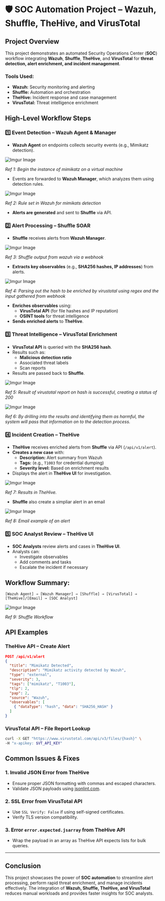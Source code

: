 # 🛡️ SOC Automation Project – Wazuh, Shuffle, TheHive, and VirusTotal

## Project Overview
This project demonstrates an automated Security Operations Center (**SOC**) workflow integrating **Wazuh**, **Shuffle**, **TheHive**, and **VirusTotal** for **threat detection, alert enrichment, and incident management**.

### **Tools Used:**
- **Wazuh:** Security monitoring and alerting
- **Shuffle:** Automation and orchestration
- **TheHive:** Incident response and case management
- **VirusTotal:** Threat intelligence enrichment

## High-Level Workflow Steps
### 1️⃣ **Event Detection – Wazuh Agent & Manager**
- **Wazuh Agent** on endpoints collects security events (e.g., Mimikatz detection).
  
<img src="https://imgur.com/OEtBgAw.png" alt="Imgur Image" />

*Ref 1: Begin the instance of mimikatz on a virtual machine*

- Events are forwarded to **Wazuh Manager**, which analyzes them using detection rules.

<img src="https://imgur.com/PZarXhJ.png" alt="Imgur Image" />

*Ref 2: Rule set in Wazuh for mimikats detection*

- **Alerts are generated** and sent to **Shuffle** via API.

### 2️⃣ **Alert Processing – Shuffle SOAR**
- **Shuffle** receives alerts from **Wazuh Manager**.

<img src="https://imgur.com/iMeLDso.png" alt="Imgur Image" />

*Ref 3: Shuffle output from wazuh via a webhook*

- **Extracts key observables** (e.g., **SHA256 hashes, IP addresses**) from alerts.

<img src="https://imgur.com/dTlRhJp.png" alt="Imgur Image" />

*Ref 4: Parsing out the hash to be enriched by virustotal using regex and the input gathered from webhook*

- **Enriches observables** using:
  - **VirusTotal API** (for file hashes and IP reputation)
  - **OSINT tools** for threat intelligence
- **Sends enriched alerts** to **TheHive**.

### 3️⃣ **Threat Intelligence – VirusTotal Enrichment**
- **VirusTotal API** is queried with the **SHA256 hash**.
- Results such as:
  - **Malicious detection ratio**
  - Associated threat labels
  - Scan reports
- Results are passed back to **Shuffle**.

<img src="https://imgur.com/FN6Lx0H.png" alt="Imgur Image" />

*Ref 5: Result of virustotal report on hash is successful, creating a status of 200*

<img src="https://imgur.com/R0uurjW.png" alt="Imgur Image" />

*Ref 6: By drilling into the results and identifying them as harmful, the system will pass that information on to the detection process.*

### 4️⃣ **Incident Creation – TheHive**
- **TheHive** receives enriched alerts from **Shuffle** via API (`/api/v1/alert`).
- **Creates a new case** with:
  - **Description:** Alert summary from Wazuh
  - **Tags:** (e.g., `T1003` for credential dumping)
  - **Severity level:** Based on enrichment results
- Displays the alert in **TheHive UI** for investigation.

<img src="https://imgur.com/i7sW0XF.png" alt="Imgur Image" />

*Ref 7: Results in TheHive.*

- **Shuffle** also create a simpliar alert in an email

<img src="https://imgur.com/8OZzl5U.png" alt="Imgur Image" />

*Ref 8: Email example of an alert*

### 5️⃣ **SOC Analyst Review – TheHive UI**
- **SOC Analysts** review alerts and cases in **TheHive UI**.
- Analysts can:
  - Investigate observables
  - Add comments and tasks
  - Escalate the incident if necessary

## Workflow Summary:
```
[Wazuh Agent] → [Wazuh Manager] → [Shuffle] → [VirusTotal] → [TheHive]/[Email] → [SOC Analyst]
```

<img src="https://imgur.com/Vv2bsxa.png" alt="Imgur Image" />

*Ref 9: Shuffle Workflow*

## API Examples
### **TheHive API – Create Alert**
```json
POST /api/v1/alert
{
  "title": "Mimikatz Detected",
  "description": "Mimikatz activity detected by Wazuh",
  "type": "external",
  "severity": 3,
  "tags": ["mimikatz", "T1003"],
  "tlp": 2,
  "pap": 2,
  "source": "Wazuh",
  "observables": [
    { "dataType": "hash", "data": "SHA256_HASH" }
  ]
}
```

### **VirusTotal API – File Report Lookup**
```bash
curl -X GET "https://www.virustotal.com/api/v3/files/{hash}" \
-H "x-apikey: $VT_API_KEY"
```

## Common Issues & Fixes
### 1. **Invalid JSON Error from TheHive**
- Ensure proper JSON formatting with commas and escaped characters.
- Validate JSON payloads using [jsonlint.com](https://jsonlint.com).

### 2. **SSL Error from VirusTotal API**
- Use `SSL Verify: False` if using self-signed certificates.
- Verify TLS version compatibility.

### 3. **Error `error.expected.jsarray` from TheHive API**
- Wrap the payload in an array as TheHive API expects lists for bulk queries.

---
## Conclusion
This project showcases the power of **SOC automation** to streamline alert processing, perform rapid threat enrichment, and manage incidents effectively. The integration of **Wazuh, Shuffle, TheHive, and VirusTotal** reduces manual workloads and provides faster insights for SOC analysts.

